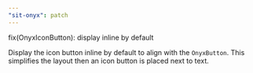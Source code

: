 ```yaml
---
"sit-onyx": patch
---
```


fix(OnyxIconButton): display inline by default

Display the icon button inline by default to align with the `OnyxButton`.
This simplifies the layout then an icon button is placed next to text.
